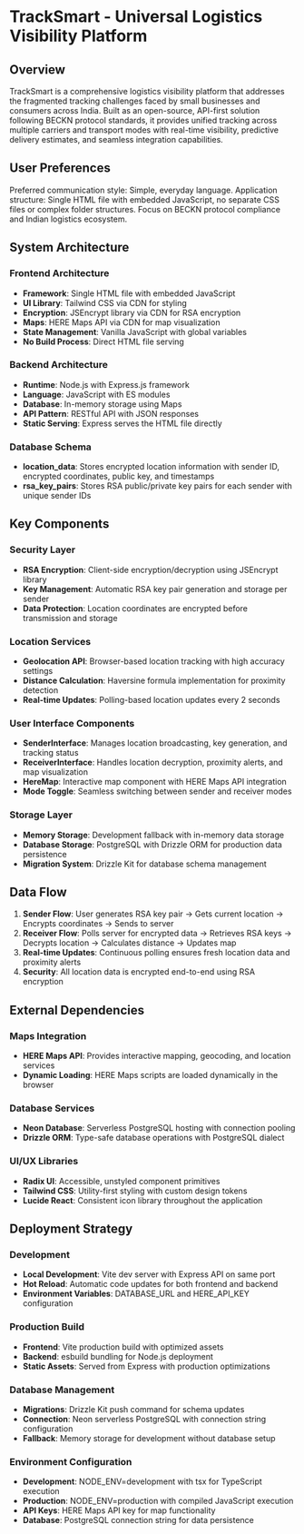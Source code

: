 # TrackSmart - Universal Logistics Visibility Platform

## Overview

TrackSmart is a comprehensive logistics visibility platform that addresses the fragmented tracking challenges faced by small businesses and consumers across India. Built as an open-source, API-first solution following BECKN protocol standards, it provides unified tracking across multiple carriers and transport modes with real-time visibility, predictive delivery estimates, and seamless integration capabilities.

## User Preferences

Preferred communication style: Simple, everyday language.
Application structure: Single HTML file with embedded JavaScript, no separate CSS files or complex folder structures.
Focus on BECKN protocol compliance and Indian logistics ecosystem.

## System Architecture

### Frontend Architecture
- **Framework**: Single HTML file with embedded JavaScript
- **UI Library**: Tailwind CSS via CDN for styling
- **Encryption**: JSEncrypt library via CDN for RSA encryption
- **Maps**: HERE Maps API via CDN for map visualization
- **State Management**: Vanilla JavaScript with global variables
- **No Build Process**: Direct HTML file serving

### Backend Architecture
- **Runtime**: Node.js with Express.js framework
- **Language**: JavaScript with ES modules
- **Database**: In-memory storage using Maps
- **API Pattern**: RESTful API with JSON responses
- **Static Serving**: Express serves the HTML file directly

### Database Schema
- **location_data**: Stores encrypted location information with sender ID, encrypted coordinates, public key, and timestamps
- **rsa_key_pairs**: Stores RSA public/private key pairs for each sender with unique sender IDs

## Key Components

### Security Layer
- **RSA Encryption**: Client-side encryption/decryption using JSEncrypt library
- **Key Management**: Automatic RSA key pair generation and storage per sender
- **Data Protection**: Location coordinates are encrypted before transmission and storage

### Location Services
- **Geolocation API**: Browser-based location tracking with high accuracy settings
- **Distance Calculation**: Haversine formula implementation for proximity detection
- **Real-time Updates**: Polling-based location updates every 2 seconds

### User Interface Components
- **SenderInterface**: Manages location broadcasting, key generation, and tracking status
- **ReceiverInterface**: Handles location decryption, proximity alerts, and map visualization
- **HereMap**: Interactive map component with HERE Maps API integration
- **Mode Toggle**: Seamless switching between sender and receiver modes

### Storage Layer
- **Memory Storage**: Development fallback with in-memory data storage
- **Database Storage**: PostgreSQL with Drizzle ORM for production data persistence
- **Migration System**: Drizzle Kit for database schema management

## Data Flow

1. **Sender Flow**: User generates RSA key pair → Gets current location → Encrypts coordinates → Sends to server
2. **Receiver Flow**: Polls server for encrypted data → Retrieves RSA keys → Decrypts location → Calculates distance → Updates map
3. **Real-time Updates**: Continuous polling ensures fresh location data and proximity alerts
4. **Security**: All location data is encrypted end-to-end using RSA encryption

## External Dependencies

### Maps Integration
- **HERE Maps API**: Provides interactive mapping, geocoding, and location services
- **Dynamic Loading**: HERE Maps scripts are loaded dynamically in the browser

### Database Services
- **Neon Database**: Serverless PostgreSQL hosting with connection pooling
- **Drizzle ORM**: Type-safe database operations with PostgreSQL dialect

### UI/UX Libraries
- **Radix UI**: Accessible, unstyled component primitives
- **Tailwind CSS**: Utility-first styling with custom design tokens
- **Lucide React**: Consistent icon library throughout the application

## Deployment Strategy

### Development
- **Local Development**: Vite dev server with Express API on same port
- **Hot Reload**: Automatic code updates for both frontend and backend
- **Environment Variables**: DATABASE_URL and HERE_API_KEY configuration

### Production Build
- **Frontend**: Vite production build with optimized assets
- **Backend**: esbuild bundling for Node.js deployment
- **Static Assets**: Served from Express with production optimizations

### Database Management
- **Migrations**: Drizzle Kit push command for schema updates
- **Connection**: Neon serverless PostgreSQL with connection string configuration
- **Fallback**: Memory storage for development without database setup

### Environment Configuration
- **Development**: NODE_ENV=development with tsx for TypeScript execution
- **Production**: NODE_ENV=production with compiled JavaScript execution
- **API Keys**: HERE Maps API key for map functionality
- **Database**: PostgreSQL connection string for data persistence